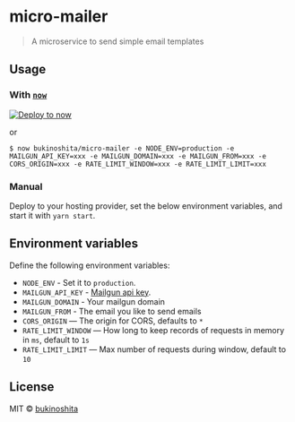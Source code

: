# micro-mailer

> A microservice to send simple email templates

## Usage

### With [`now`](https://now.sh)

[![Deploy to now](https://deploy.now.sh/static/button.svg)](https://deploy.now.sh/?repo=https://github.com/bukinoshita/micro-mailer&NODE_ENV=production&env=MAILGUN_API_KEY&env=MAILGUN_DOMAIN&env=MAILGUN_FROM&env=CORS_ORIGIN&env=RATE_LIMIT_WINDOW&env=RATE_LIMIT_LIMIT)

or

```
$ now bukinoshita/micro-mailer -e NODE_ENV=production -e MAILGUN_API_KEY=xxx -e MAILGUN_DOMAIN=xxx -e MAILGUN_FROM=xxx -e CORS_ORIGIN=xxx -e RATE_LIMIT_WINDOW=xxx -e RATE_LIMIT_LIMIT=xxx
```

### Manual

Deploy to your hosting provider, set the below environment variables, and start it with `yarn start`.

## Environment variables

Define the following environment variables:

- `NODE_ENV` - Set it to `production`.
- `MAILGUN_API_KEY` - [Mailgun api key](https://app.mailgun.com/app/domains).
- `MAILGUN_DOMAIN` - Your mailgun domain
- `MAILGUN_FROM` - The email you like to send emails
- `CORS_ORIGIN` — The origin for CORS, defaults to `*`
- `RATE_LIMIT_WINDOW` — How long to keep records of requests in memory in `ms`, default to `1s`
- `RATE_LIMIT_LIMIT` — Max number of requests during window, default to `10`

## License

MIT © [bukinoshita](https://bukinoshita.io)
